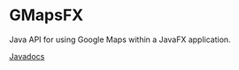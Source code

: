 GMapsFX
=======

Java API for using Google Maps within a JavaFX application.

[Javadocs](https://github.com/rterp/GMapsFX/blob/gh-pages/apidocs/index.html)
